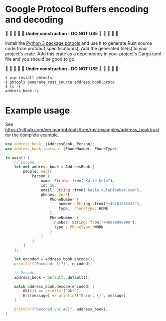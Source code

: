 # Google Protocol Buffers encoding and decoding

🚧 🚧 🚧 🚧 🚧 **Under construction - DO NOT USE** 🚧 🚧 🚧 🚧 🚧

Install the [Python 3 package
pbtools](https://pypi.org/project/pbtools/) and use it to generate
Rust source code from protobuf specification(s). Add the generated
file(s) to your project's crate. Add this crate as a dependency in
your project's Cargo.toml file and you should be good to go.

🚧 🚧 🚧 🚧 🚧 **Under construction - DO NOT USE** 🚧 🚧 🚧 🚧 🚧

``` console
$ pip install pbtools
$ pbtools generate_rust_source address_book.proto
$ ls -l
address_book.rs
```

# Example usage

See
https://github.com/eerimoq/pbtools/tree/rust/examples/address_book/rust
for the complete example.

``` rust
use address_book::{AddressBook, Person};
use address_book::person::{PhoneNumber, PhoneType};

fn main() {
    // Encode.
    let mut address_book = AddressBook {
        people: vec![
            Person {
                name: String::from("Kalle Kula"),
                id: 56,
                email: String::from("kalle.kula@foobar.com"),
                phones: vec![
                    PhoneNumber {
                        number: String::from("+46701232345"),
                        type_: PhoneType::HOME
                    },
                    PhoneNumber {
                      number: String::from("+46999999999"),
                      type_: PhoneType::WORK
                    }
                ]
            }
        ]
    };

    let encoded = address_book.encode();
    println!("Encoded: {:?}", encoded);

    // Decode.
    address_book = Default::default();

    match address_book.decode(encoded) {
        Ok(()) => println!("Ok!"),
        Err(message) => println!("Error: {}", message)
    }

    println!("Decoded:\n{:#?}", address_book);
}
```
